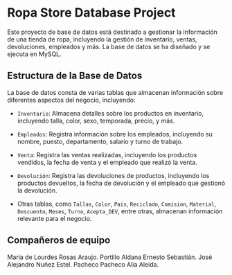 # Ropa Store Database Project

Este proyecto de base de datos está destinado a gestionar la información de una tienda de ropa, incluyendo la gestión de inventario, ventas, devoluciones, empleados y más. La base de datos se ha diseñado y se ejecuta en MySQL.

## Estructura de la Base de Datos

La base de datos consta de varias tablas que almacenan información sobre diferentes aspectos del negocio, incluyendo:

- `Inventario`: Almacena detalles sobre los productos en inventario, incluyendo talla, color, sexo, temporada, precio, y más.

- `Empleados`: Registra información sobre los empleados, incluyendo su nombre, puesto, departamento, salario y turno de trabajo.

- `Venta`: Registra las ventas realizadas, incluyendo los productos vendidos, la fecha de venta y el empleado que realizó la venta.

- `Devolución`: Registra las devoluciones de productos, incluyendo los productos devueltos, la fecha de devolución y el empleado que gestionó la devolución.

- Otras tablas, como `Tallas`, `Color`, `Pais`, `Reciclado`, `Comision`, `Material`, `Descuento`, `Meses`, `Turno`, `Acepta_DEV`, entre otras, almacenan información relevante para el negocio.

## Compañeros de equipo

Maria de Lourdes Rosas Araujo.
Portillo Aldana Ernesto Sebastián.
José Alejandro Nuñez Estel.
Pacheco Pacheco Alia Aleida.

